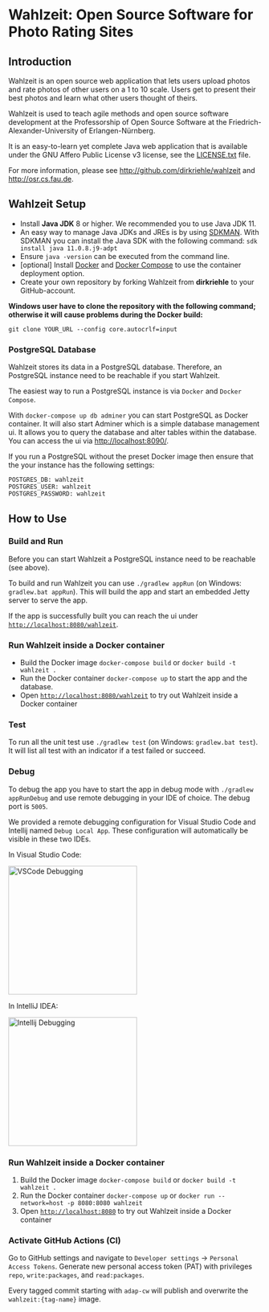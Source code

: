 # Wahlzeit: Open Source Software for Photo Rating Sites


## Introduction

Wahlzeit is an open source web application that lets users upload photos and rate photos of other users on a 1 to 10 scale. Users get to present their best photos and learn what other users thought of theirs. 

Wahlzeit is used to teach agile methods and open source software development at the Professorship of Open Source Software at the Friedrich-Alexander-University of Erlangen-Nürnberg.

It is an easy-to-learn yet complete Java web application that is available under the GNU Affero Public License v3 license, see the [LICENSE.txt](/LICENSE.txt) file.

For more information, please see http://github.com/dirkriehle/wahlzeit and http://osr.cs.fau.de.


## Wahlzeit Setup

- Install **Java JDK** 8 or higher. We recommended you to use Java JDK 11.
- An easy way to manage Java JDKs and JREs is by using [SDKMAN](https://sdkman.io/). With SDKMAN you can install the Java SDK with the following command:
 `sdk install java 11.0.8.j9-adpt`
- Ensure `java -version` can be executed from the command line.
- [optional] Install [Docker](https://docs.docker.com/get-docker/) and [Docker Compose](https://docs.docker.com/compose/install/) to use the container deployment option.
- Create your own repository by forking Wahlzeit from **dirkriehle** to your GitHub-account.

**Windows user have to clone the repository with the following command; otherwise it will cause problems during the Docker build:**

`git clone YOUR_URL --config core.autocrlf=input`

### PostgreSQL Database

Wahlzeit stores its data in a PostgreSQL database. Therefore, an PostgreSQL instance need to be reachable if you start Wahlzeit.

The easiest way to run a PostgreSQL instance is via `Docker` and `Docker Compose`.

With `docker-compose up db adminer` you can start PostgreSQL as Docker container. It will also start Adminer which is a simple database management ui. It allows you to query the database and alter tables within the database. You can access the ui via 
[http://localhost:8090/](http://localhost:8090/).

If you run a PostgreSQL without the preset Docker image then ensure that the your instance has the following settings: 
```
POSTGRES_DB: wahlzeit
POSTGRES_USER: wahlzeit
POSTGRES_PASSWORD: wahlzeit
```
## How to Use

### Build and Run

Before you can start Wahlzeit a PostgreSQL instance need to be reachable (see above).

To build and run Wahlzeit you can use `./gradlew appRun` (on Windows: `gradlew.bat appRun`). 
This will build the app and start an embedded Jetty server to serve the app.

If the app is successfully built you can reach the ui under [``http://localhost:8080/wahlzeit``](http://localhost:8080/wahlzeit).

### Run Wahlzeit inside a Docker container
- Build the Docker image `docker-compose build` or `docker build -t wahlzeit .`
- Run the Docker container `docker-compose up` to start the app and the database.
- Open [`http://localhost:8080/wahlzeit`](http://localhost:8080/wahlzeit) to try out Wahlzeit inside a Docker container



### Test

To run all the unit test use `./gradlew test` (on Windows: `gradlew.bat test`). 
It will list all test with an indicator if a test failed or succeed.

### Debug

To debug the app you have to start the app in debug mode with `./gradlew appRunDebug` and use remote debugging in your IDE of choice. The debug port is `5005`.

We provided a remote debugging configuration for Visual Studio Code and Intellij named `Debug Local App`. These configuration will automatically be visible in these two IDEs.

In Visual Studio Code:

<img src="vscode-debug.png" width="256" title="VSCode Debugging">

In IntelliJ IDEA:

<img src="intellij-debug.png" width="256" title="Intellij Debugging">


### Run Wahlzeit inside a Docker container
  1. Build the Docker image ``docker-compose build`` or ``docker build -t wahlzeit .``
  2. Run the Docker container ``docker-compose up`` or ``docker run --network=host -p 8080:8080 wahlzeit``
  3. Open [``http://localhost:8080``](http://localhost:8080) to try out Wahlzeit inside a Docker container

### Activate GitHub Actions (CI)

Go to GitHub settings and navigate to `Developer settings` -> `Personal Access Tokens`. 
Generate new personal access token (PAT) with privileges `repo`, `write:packages`, and `read:packages`. 
 
Every tagged commit starting with `adap-cw` will publish and overwrite the `wahlzeit:{tag-name}` image.
